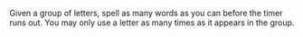 Given a group of letters, spell as many words as you can before the timer runs out. You may only use a letter as many times as it appears in the group.